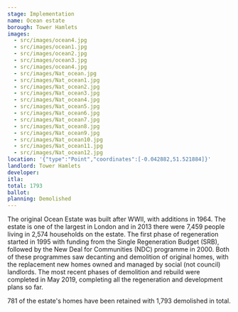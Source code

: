 ```yaml
---
stage: Implementation 
name: Ocean estate 
borough: Tower Hamlets
images:
  - src/images/ocean4.jpg
  - src/images/ocean1.jpg
  - src/images/ocean2.jpg
  - src/images/ocean3.jpg
  - src/images/ocean4.jpg
  - src/images/Nat_ocean.jpg
  - src/images/Nat_ocean1.jpg
  - src/images/Nat_ocean2.jpg
  - src/images/Nat_ocean3.jpg
  - src/images/Nat_ocean4.jpg
  - src/images/Nat_ocean5.jpg
  - src/images/Nat_ocean6.jpg
  - src/images/Nat_ocean7.jpg
  - src/images/Nat_ocean8.jpg
  - src/images/Nat_ocean9.jpg
  - src/images/Nat_ocean10.jpg
  - src/images/Nat_ocean11.jpg
  - src/images/Nat_ocean12.jpg
location: '{"type":"Point","coordinates":[-0.042882,51.521884]}'
landlord: Tower Hamlets
developer:
itla:
total: 1793
ballot:
planning: Demolished
---
```

The original Ocean Estate was built after WWII, with additions in 1964. The estate is one of the largest in London and in 2013 there were 7,459 people living in 2,574 households on the estate. The first phase of regeneration started in 1995 with funding from the Single Regeneration Budget (SRB), followed by the New Deal for Communities (NDC) programme in 2000. Both of these programmes saw decanting and demolition of original homes, with the replacement new homes owned and managed by social (not council) landlords. The most recent phases of demolition and rebuild were completed in May 2019, completing all the regeneration and development plans so far.

781 of the estate's homes have been retained with 1,793 demolished in total.
